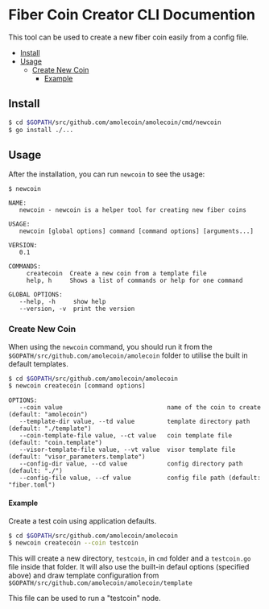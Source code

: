 # Fiber Coin Creator CLI Documention
This tool can be used to create a new fiber coin easily from a config file.
- [Install](#install)
 - [Usage](#usage)
   - [Create New Coin](#create-new-coin)
     - [Example](#example)

## Install

```bash
$ cd $GOPATH/src/github.com/amolecoin/amolecoin/cmd/newcoin
$ go install ./...
```

## Usage

After the installation, you can run `newcoin` to see the usage:

```
$ newcoin

NAME:
   newcoin - newcoin is a helper tool for creating new fiber coins

USAGE:
   newcoin [global options] command [command options] [arguments...]

VERSION:
   0.1

COMMANDS:
     createcoin  Create a new coin from a template file
     help, h     Shows a list of commands or help for one command

GLOBAL OPTIONS:
   --help, -h     show help
   --version, -v  print the version
```

### Create New Coin
When using the `newcoin` command, you should run it from the `$GOPATH/src/github.com/amolecoin/amolecoin` folder to utilise the built in default templates.

```bash
$ cd $GOPATH/src/github.com/amolecoin/amolecoin
$ newcoin createcoin [command options]
```

```
OPTIONS:
   --coin value                             name of the coin to create (default: "amolecoin")
   --template-dir value, --td value         template directory path (default: "./template")
   --coin-template-file value, --ct value   coin template file (default: "coin.template")
   --visor-template-file value, --vt value  visor template file (default: "visor_parameters.template")
   --config-dir value, --cd value           config directory path (default: "./")
   --config-file value, --cf value          config file path (default: "fiber.toml")
```

#### Example
Create a test coin using application defaults.

```bash
$ cd $GOPATH/src/github.com/amolecoin/amolecoin
$ newcoin createcoin --coin testcoin
```

This will create a new directory, `testcoin`, in `cmd` folder and a `testcoin.go` file inside that folder.
It will also use the built-in defaul options (specified above) and draw template configuration from `$GOPATH/src/github.com/amolecoin/amolecoin/template`

This file can be used to run a "testcoin" node.
